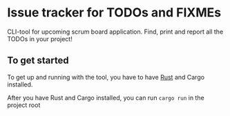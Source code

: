 # Issue tracker for TODOs and FIXMEs

CLI-tool for upcoming scrum board application. 
Find, print and report all the TODOs in your project!

## To get started

To get up and running with the tool, you have to have [Rust](https://www.rust-lang.org) and Cargo installed.

After you have Rust and Cargo installed, you can run
```cargo run``` in the project root

